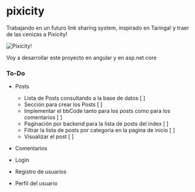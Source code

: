 # pixicity
Trabajando en un futuro link sharing system, inspirado en Taringa! y traer de las cenizas a Pixicity!

![Pixicity!](https://user-images.githubusercontent.com/1715022/126819095-8e2ef0f0-b336-48ce-a1dd-6ad084af66f5.png)

Voy a desarrollar este proyecto en angular y en asp.net core

### To-Do

  - Posts 
    -  Lista de Posts consultando a la base de datos [ ]
    -  Sección para crear los Posts [ ]
    -  Implementar el bbCode tanto para los posts como para los comentarios [ ]
    -  Paginación por backend para la lista de posts del index [ ]
    -  Filtrar la lista de posts por categoria en la pagina de inicio [ ]
    -  Visualizar el post [ ]

  - Comentarios
  - Login
  - Registro de usuarios
  - Perfil del usuario
